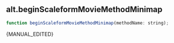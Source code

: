 ## alt.beginScaleformMovieMethodMinimap

```js
function beginScaleformMovieMethodMinimap(methodName: string);
```

{MANUAL_EDITED}